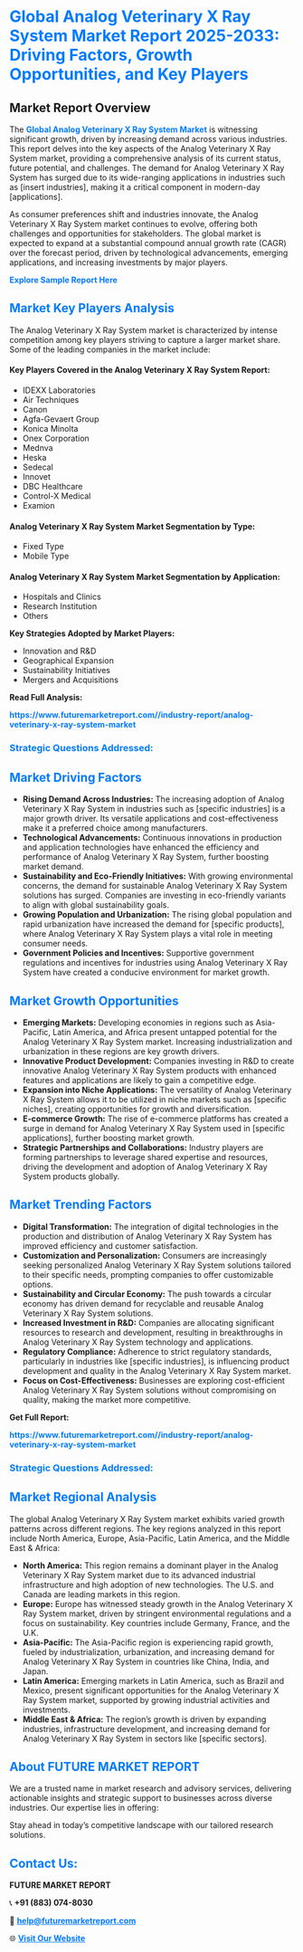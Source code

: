 <h1 style="color: #007BFF;">Global Analog Veterinary X Ray System Market Report 2025-2033: Driving Factors, Growth Opportunities, and Key Players</h1>

<section id="overview">
<h2>Market Report Overview</h2>
<p>The <a href="https://www.futuremarketreport.com//industry-report/analog-veterinary-x-ray-system-market" style="color: #007BFF; text-decoration: none;"><strong>Global Analog Veterinary X Ray System Market</strong></a> is witnessing significant growth, driven by increasing demand across various industries. This report delves into the key aspects of the Analog Veterinary X Ray System market, providing a comprehensive analysis of its current status, future potential, and challenges. The demand for Analog Veterinary X Ray System has surged due to its wide-ranging applications in industries such as [insert industries], making it a critical component in modern-day [applications].</p>
<p>As consumer preferences shift and industries innovate, the Analog Veterinary X Ray System market continues to evolve, offering both challenges and opportunities for stakeholders. The global market is expected to expand at a substantial compound annual growth rate (CAGR) over the forecast period, driven by technological advancements, emerging applications, and increasing investments by major players.</p>
</section>

<section id="overview">
<p><a href="https://www.futuremarketreport.com//request-sample/reportId=78415" style="color: #007BFF; text-decoration: none;"><strong>Explore Sample Report Here</strong></a></p>
</section>

<section id="key-players">
<h2 style="color: #007BFF;">Market Key Players Analysis</h2>
<p>The Analog Veterinary X Ray System market is characterized by intense competition among key players striving to capture a larger market share. Some of the leading companies in the market include:</p>
<h4>Key Players Covered in the Analog Veterinary X Ray System Report:</h4>
<ul><li>IDEXX Laboratories</li><li>Air Techniques</li><li>Canon</li><li>Agfa-Gevaert Group</li><li>Konica Minolta</li><li>Onex Corporation</li><li>Mednva</li><li>Heska</li><li>Sedecal</li><li>Innovet</li><li>DBC Healthcare</li><li>Control-X Medical</li><li>Examion</li></ul>
<h4>Analog Veterinary X Ray System Market Segmentation by Type:</h4>
<ul><li>Fixed Type</li><li>Mobile Type</li></ul>

<h4>Analog Veterinary X Ray System Market Segmentation by Application:</h4>
<ul><li>Hospitals and Clinics</li><li>Research Institution</li><li>Others</li></ul>
<p><strong>Key Strategies Adopted by Market Players:</strong></p>
<ul>
<li>Innovation and R&D</li>
<li>Geographical Expansion</li>
<li>Sustainability Initiatives</li>
<li>Mergers and Acquisitions</li>
</ul>
</section>

<section>
<p><strong>Read Full Analysis: </strong></p><a href="https://www.futuremarketreport.com//industry-report/analog-veterinary-x-ray-system-market" style="color: #007BFF; text-decoration: none;"><strong>https://www.futuremarketreport.com//industry-report/analog-veterinary-x-ray-system-market</strong></a>
<h3 style="color: #007BFF;">Strategic Questions Addressed:</h3>
</section>

<section id="driving-factors">
<h2 style="color: #007BFF;">Market Driving Factors</h2>
<ul>
<li><strong>Rising Demand Across Industries:</strong> The increasing adoption of Analog Veterinary X Ray System in industries such as [specific industries] is a major growth driver. Its versatile applications and cost-effectiveness make it a preferred choice among manufacturers.</li>
<li><strong>Technological Advancements:</strong> Continuous innovations in production and application technologies have enhanced the efficiency and performance of Analog Veterinary X Ray System, further boosting market demand.</li>
<li><strong>Sustainability and Eco-Friendly Initiatives:</strong> With growing environmental concerns, the demand for sustainable Analog Veterinary X Ray System solutions has surged. Companies are investing in eco-friendly variants to align with global sustainability goals.</li>
<li><strong>Growing Population and Urbanization:</strong> The rising global population and rapid urbanization have increased the demand for [specific products], where Analog Veterinary X Ray System plays a vital role in meeting consumer needs.</li>
<li><strong>Government Policies and Incentives:</strong> Supportive government regulations and incentives for industries using Analog Veterinary X Ray System have created a conducive environment for market growth.</li>
</ul>
</section>

<section id="growth-opportunities">
<h2 style="color: #007BFF;">Market Growth Opportunities</h2>
<ul>
<li><strong>Emerging Markets:</strong> Developing economies in regions such as Asia-Pacific, Latin America, and Africa present untapped potential for the Analog Veterinary X Ray System market. Increasing industrialization and urbanization in these regions are key growth drivers.</li>
<li><strong>Innovative Product Development:</strong> Companies investing in R&D to create innovative Analog Veterinary X Ray System products with enhanced features and applications are likely to gain a competitive edge.</li>
<li><strong>Expansion into Niche Applications:</strong> The versatility of Analog Veterinary X Ray System allows it to be utilized in niche markets such as [specific niches], creating opportunities for growth and diversification.</li>
<li><strong>E-commerce Growth:</strong> The rise of e-commerce platforms has created a surge in demand for Analog Veterinary X Ray System used in [specific applications], further boosting market growth.</li>
<li><strong>Strategic Partnerships and Collaborations:</strong> Industry players are forming partnerships to leverage shared expertise and resources, driving the development and adoption of Analog Veterinary X Ray System products globally.</li>
</ul>
</section>

<section id="trending-factors">
<h2 style="color: #007BFF;">Market Trending Factors</h2>
<ul>
<li><strong>Digital Transformation:</strong> The integration of digital technologies in the production and distribution of Analog Veterinary X Ray System has improved efficiency and customer satisfaction.</li>
<li><strong>Customization and Personalization:</strong> Consumers are increasingly seeking personalized Analog Veterinary X Ray System solutions tailored to their specific needs, prompting companies to offer customizable options.</li>
<li><strong>Sustainability and Circular Economy:</strong> The push towards a circular economy has driven demand for recyclable and reusable Analog Veterinary X Ray System solutions.</li>
<li><strong>Increased Investment in R&D:</strong> Companies are allocating significant resources to research and development, resulting in breakthroughs in Analog Veterinary X Ray System technology and applications.</li>
<li><strong>Regulatory Compliance:</strong> Adherence to strict regulatory standards, particularly in industries like [specific industries], is influencing product development and quality in the Analog Veterinary X Ray System market.</li>
<li><strong>Focus on Cost-Effectiveness:</strong> Businesses are exploring cost-efficient Analog Veterinary X Ray System solutions without compromising on quality, making the market more competitive.</li>
</ul>
</section>

<section>
<p><strong>Get Full Report: </strong></p><a href="https://www.futuremarketreport.com//industry-report/analog-veterinary-x-ray-system-market" style="color: #007BFF; text-decoration: none;"><strong>https://www.futuremarketreport.com//industry-report/analog-veterinary-x-ray-system-market</strong></a>
<h3 style="color: #007BFF;">Strategic Questions Addressed:</h3>
</section>


<section id="regional-analysis">
<h2 style="color: #007BFF;">Market Regional Analysis</h2>
<p>The global Analog Veterinary X Ray System market exhibits varied growth patterns across different regions. The key regions analyzed in this report include North America, Europe, Asia-Pacific, Latin America, and the Middle East & Africa:</p>
<ul>
<li><strong>North America:</strong> This region remains a dominant player in the Analog Veterinary X Ray System market due to its advanced industrial infrastructure and high adoption of new technologies. The U.S. and Canada are leading markets in this region.</li>
<li><strong>Europe:</strong> Europe has witnessed steady growth in the Analog Veterinary X Ray System market, driven by stringent environmental regulations and a focus on sustainability. Key countries include Germany, France, and the U.K.</li>
<li><strong>Asia-Pacific:</strong> The Asia-Pacific region is experiencing rapid growth, fueled by industrialization, urbanization, and increasing demand for Analog Veterinary X Ray System in countries like China, India, and Japan.</li>
<li><strong>Latin America:</strong> Emerging markets in Latin America, such as Brazil and Mexico, present significant opportunities for the Analog Veterinary X Ray System market, supported by growing industrial activities and investments.</li>
<li><strong>Middle East & Africa:</strong> The region’s growth is driven by expanding industries, infrastructure development, and increasing demand for Analog Veterinary X Ray System in sectors like [specific sectors].</li>
</ul>
</section>

<footer>
<h2 style="color: #007BFF;">About FUTURE MARKET REPORT</h2>
<p>We are a trusted name in market research and advisory services, delivering actionable insights and strategic support to businesses across diverse industries. Our expertise lies in offering:</p>

<p>Stay ahead in today’s competitive landscape with our tailored research solutions.</p>

<h2 style="color: #007BFF;">Contact Us:</h2>
<p><strong>FUTURE MARKET REPORT</strong></p>
<p>📞 <strong>+91 (883) 074-8030</strong></p>
<p>📧 <strong><a href="mailto:help@futuremarketreport.com" style="color: #007BFF;">help@futuremarketreport.com</a></strong></p>
<p>🌐 <strong><a href="https://www.futuremarketreport.com/" style="color: #007BFF;">Visit Our Website</a></strong></p>
</footer>